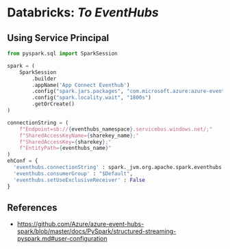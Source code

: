 # Databricks: _To EventHubs_

## Using Service Principal

```python
from pyspark.sql import SparkSession

spark = (
    SparkSession
        .builder
        .appName('App Connect Eventhub')
        .config("spark.jars.packages", "com.microsoft.azure:azure-eventhubs-spark_2.12:2.3.22")
        .config("spark.locality.wait", "1800s")
        .getOrCreate()
)
```

```python
connectionString = (
    f"Endpoint=sb://{eventhubs_namespace}.servicebus.windows.net/;"
    f"SharedAccessKeyName={sharekey_name};"
    f"SharedAccessKey={sharekey};"
    f"EntityPath={eventhubs_name}"
)
ehConf = {
  'eventhubs.connectionString' : spark._jvm.org.apache.spark.eventhubs.EventHubsUtils.encrypt(connectionString),
  'eventhubs.consumerGroup' : "$Default",
  'eventhubs.setUseExclusiveReceiver' : False
}
```

## References

* https://github.com/Azure/azure-event-hubs-spark/blob/master/docs/PySpark/structured-streaming-pyspark.md#user-configuration
